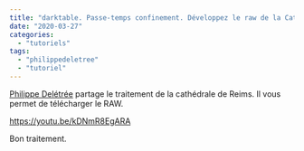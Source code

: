 ```yaml
---
title: "darktable. Passe-temps confinement. Développez le raw de la Cathédrale de REIMS."
date: "2020-03-27"
categories: 
  - "tutoriels"
tags: 
  - "philippedeletree"
  - "tutoriel"
---
```


[Philippe Delétrée](https://www.youtube.com/channel/UCyuC63yBPP5vteLZ-l7T8OA) partage le traitement de la cathédrale de Reims. Il vous permet de télécharger le RAW.

https://youtu.be/kDNmR8EgARA

Bon traitement.
